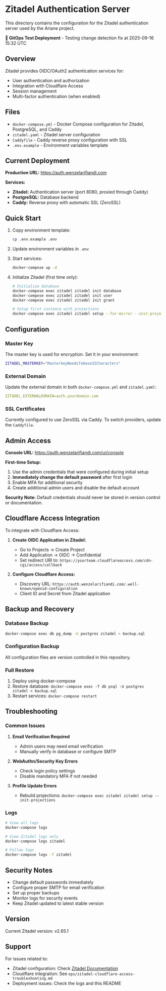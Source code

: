 # Zitadel Authentication Server

This directory contains the configuration for the Zitadel authentication server used by the Ariane project.

**🚀 GitOps Test Deployment** - Testing change detection fix at 2025-09-16 15:32 UTC

## Overview

Zitadel provides OIDC/OAuth2 authentication services for:
- User authentication and authorization
- Integration with Cloudflare Access
- Session management
- Multi-factor authentication (when enabled)

## Files

- `docker-compose.yml` - Docker Compose configuration for Zitadel, PostgreSQL, and Caddy
- `zitadel.yaml` - Zitadel server configuration
- `Caddyfile` - Caddy reverse proxy configuration with SSL
- `.env.example` - Environment variables template

## Current Deployment

**Production URL:** https://auth.wenzelarifiandi.com

**Services:**
- **Zitadel:** Authentication server (port 8080, proxied through Caddy)
- **PostgreSQL:** Database backend
- **Caddy:** Reverse proxy with automatic SSL (ZeroSSL)

## Quick Start

1. Copy environment template:
   ```bash
   cp .env.example .env
   ```

2. Update environment variables in `.env`

3. Start services:
   ```bash
   docker-compose up -d
   ```

4. Initialize Zitadel (first time only):
   ```bash
   # Initialize database
   docker-compose exec zitadel zitadel init database
   docker-compose exec zitadel zitadel init user
   docker-compose exec zitadel zitadel init grant

   # Setup first instance with projections
   docker-compose exec zitadel zitadel setup --for-mirror --init-projections --masterkey "YOUR_MASTER_KEY"
   ```

## Configuration

### Master Key
The master key is used for encryption. Set it in your environment:
```bash
ZITADEL_MASTERKEY="MasterkeyNeedsToHave32Characters"
```

### External Domain
Update the external domain in both `docker-compose.yml` and `zitadel.yaml`:
```yaml
ZITADEL_EXTERNALDOMAIN=auth.yourdomain.com
```

### SSL Certificates
Currently configured to use ZeroSSL via Caddy. To switch providers, update the `Caddyfile`.

## Admin Access

**Console URL:** https://auth.wenzelarifiandi.com/ui/console

**First-time Setup:**
1. Use the admin credentials that were configured during initial setup
2. **Immediately change the default password** after first login
3. Enable MFA for additional security
4. Create additional admin users and disable the default account

**Security Note:** Default credentials should never be stored in version control or documentation.

## Cloudflare Access Integration

To integrate with Cloudflare Access:

1. **Create OIDC Application in Zitadel:**
   - Go to Projects → Create Project
   - Add Application → OIDC → Confidential
   - Set redirect URI to: `https://yourteam.cloudflareaccess.com/cdn-cgi/access/callback`

2. **Configure Cloudflare Access:**
   - Discovery URL: `https://auth.wenzelarifiandi.com/.well-known/openid-configuration`
   - Client ID and Secret from Zitadel application

## Backup and Recovery

### Database Backup
```bash
docker-compose exec db pg_dump -U postgres zitadel > backup.sql
```

### Configuration Backup
All configuration files are version controlled in this repository.

### Full Restore
1. Deploy using docker-compose
2. Restore database: `docker-compose exec -T db psql -U postgres zitadel < backup.sql`
3. Restart services: `docker-compose restart`

## Troubleshooting

### Common Issues

1. **Email Verification Required**
   - Admin users may need email verification
   - Manually verify in database or configure SMTP

2. **WebAuthn/Security Key Errors**
   - Check login policy settings
   - Disable mandatory MFA if not needed

3. **Profile Update Errors**
   - Rebuild projections: `docker-compose exec zitadel zitadel setup --init-projections`

### Logs
```bash
# View all logs
docker-compose logs

# View Zitadel logs only
docker-compose logs zitadel

# Follow logs
docker-compose logs -f zitadel
```

## Security Notes

- Change default passwords immediately
- Configure proper SMTP for email verification
- Set up proper backups
- Monitor logs for security events
- Keep Zitadel updated to latest stable version

## Version

Current Zitadel version: v2.65.1

## Support

For issues related to:
- Zitadel configuration: Check [Zitadel Documentation](https://zitadel.com/docs)
- Cloudflare integration: See `ops/zitadel-cloudflare-access-troubleshooting.md`
- Deployment issues: Check the logs and this README